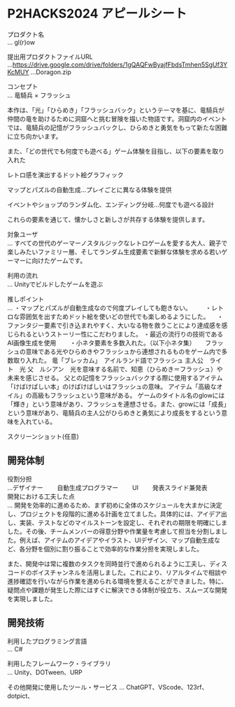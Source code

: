 # P2HACKS2024 アピールシート 

プロダクト名  
... gl(r)ow

提出用プロダクトファイルURL
...https://drive.google.com/drive/folders/1gQAQFwByajfFbdsTmhen5SgUf3YKcMUY
...Doragon.zip

コンセプト  
... 竜騎兵 × フラッシュ

本作は、「光」「ひらめき」「フラッシュバック」というテーマを基に、竜騎兵が仲間の竜を助けるために洞窟へと挑む冒険を描いた物語です。洞窟内のイベントでは、竜騎兵の記憶がフラッシュバックし、ひらめきと勇気をもって新たな困難に立ち向かいます。

また、「どの世代でも何度でも遊べる」ゲーム体験を目指し、以下の要素を取り入れた

レトロ感を演出するドット絵グラフィック

マップとパズルの自動生成…プレイごとに異なる体験を提供

イベントやショップのランダム化、エンディング分岐…何度でも遊べる設計

これらの要素を通じて、懐かしさと新しさが共存する体験を提供します。

対象ユーザ  
...  すべての世代のゲーマーノスタルジックなレトロゲームを愛する大人、親子で楽しみたいファミリー層、そしてランダム生成要素で新鮮な体験を求める若いゲーマーに向けたゲームです。

利用の流れ  
...  Unityでビルドしたゲームを遊ぶ

推しポイント  
... ・マップとパズルが自動生成なので何度プレイしても飽きない。
　　・レトロな雰囲気を出すためドット絵を使いどの世代でも楽しめるようにした。
  　・ファンタジー要素で引き込まれやすく、大いなる物を救うことにより達成感を感じられるというストーリー性にこだわりました。
    ・最近の流行りの技術であるAI画像生成を使用
　　・小ネタ要素を多数入れた。（以下小ネタ集）
  　
フラッシュの意味である光やひらめきやフラッシュから連想されるものをゲーム内で多数取り入れた。
竜「ブレッカム」　アイルランド語でフラッシュ
主人公　ライト　光
父　ルシアン　光を意味する名前で、知恵（ひらめき＝フラッシュ）や未来を感じさせる。
父との記憶をフラッシュバックする際に使用するアイテム「けばけばしい本」のけばけばしいはフラッシュの意味。
アイテム「高級なオイル」の高級もフラッシュという意味がある。
ゲームのタイトル名のglowには「輝き」という意味があり、フラッシュを連想させる。また、growには「成長」という意味があり、竜騎兵の主人公がひらめきと勇気により成長をするという意味を入れている。

スクリーンショット(任意)  

## 開発体制  

役割分担  
...デザイナー
　　自動生成プログラマー
　　UI
　　発表スライド兼発表  
開発における工夫した点  
...  開発を効率的に進めるため、まず初めに全体のスケジュールを大まかに決定し、プロジェクトを段階的に進める計画を立てました。具体的には、アイデア出し、実装、テストなどのマイルストーンを設定し、それぞれの期限を明確にしました。その後、チームメンバーの得意分野や作業量を考慮して担当を分割しました。例えば、アイテムのアイデアやイラスト、UIデザイン、マップ自動生成など、各分野を個別に割り振ることで効率的な作業分担を実現しました。

また、開発中は常に複数のタスクを同時並行で進められるように工夫し、ディスコードのボイスチャンネルを活用しました。これにより、リアルタイムで相談や進捗確認を行いながら作業を進められる環境を整えることができました。特に、疑問点や課題が発生した際にはすぐに解決できる体制が役立ち、スムーズな開発を実現しました。

## 開発技術 

利用したプログラミング言語  
...  C#

利用したフレームワーク・ライブラリ  
...  Unity、DOTween、URP

その他開発に使用したツール・サービス
...  ChatGPT、VScode、123rf、dotpict、

